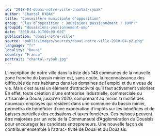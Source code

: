 ```yaml
---
id: "2018-04-douai-notre-ville-chantal-rybak"
author: "Chantal RYBAK"
title: "Conseillère municipale d’opposition"
group: "Élus d’opposition : Douaisiens passionnément ! (UMP)"
groupId: "douaisiens-passionnement-ump"
date: "2018-04-01T00:00:00Z"
publication: "douai-notre-ville"
source: "public/images/sources/douai-notre-ville-2018-04-p2.png"
language: "fr"
locality: "Douai"
country: "France"
portrait: "chantal-rybak.jpg"
---
```


L’inscription de notre ville dans la liste des 148 communes de la nouvelle zone franche du bassin minier est, sans doute, la reconnaissance des difficultés de nos habitants dans les domaines de l’emploi et du niveau de vie. Mais c’est aussi un élément d’attractivité qu’il faut activement valoriser. En effet, toute création d’une entreprise industrielle, commerciale ou artisanale à Douai, jusqu’en 2020, comprenant au moins la moitié des nouveaux employés qui résident dans une commune du bassin minier, permettra de bénéficier d’une exonération d’impôts sur les bénéfices et de baisses partielles des cotisations et taxes foncières. Ces baisses peuvent être majorées par un vote de la Communauté d’Agglomération du Douaisis pour encourager les candidats entrepreneurs. Une nouvelle façon de contribuer ensemble à l’attrac-
tivité de Douai et du Douaisis.
